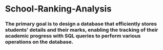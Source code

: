 # School-Ranking-Analysis

### The primary goal is to design a database that efficiently stores students' details and their marks, enabling the tracking of their academic progress with SQL queries to perform various operations on the database. 

